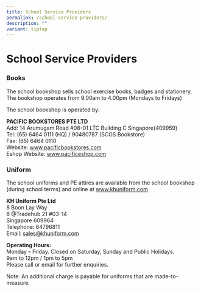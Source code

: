 ```yaml
---
title: School Service Providers
permalink: /school-service-providers/
description: ""
variant: tiptap
---
```

<h1><strong>School Service Providers</strong></h1>
<h3>Books</h3>
<p>The school bookshop sells school exercise books, badges and stationery.
<br>The bookshop operates from 9.00am to 4.00pm (Mondays to Fridays)</p>
<p>The school bookshop is operated by:</p>
<p><strong>PACIFIC BOOKSTORES PTE LTD</strong>
<br>Add: 14 Arumugam Road #08-01 LTC Building C Singapore(409959)
<br>Tel: (65) 6464 0111 (HQ) / 90480787 (SCGS Bookstore)
<br>Fax: (65) 6464 0110
<br>Website:&nbsp;<a href="http://www.pacificbookstores.com/" rel="noopener noreferrer nofollow" target="_blank">www.pacificbookstores.com</a>
<br>Eshop Website:&nbsp;<a href="http://www.pacificeshop.com/" rel="noopener noreferrer nofollow" target="_blank">www.pacificeshop.com</a>
</p>
<h3>Uniform</h3>
<p>The school uniforms and PE attires are available from the school bookshop
(during school terms) and online at <a href="https://www.khuniform.com" rel="noopener noreferrer nofollow" target="_blank">www.khuniform.com</a>
</p>
<p><strong>KH Uniform Pte Ltd</strong>
<br>8 Boon Lay Way
<br>8 @Tradehub 21 #03-14
<br>Singapore 609964
<br>Telephone: 64796811
<br>Email: <a href="mailto:sales@khuniform.com" rel="noopener nofollow" target="_blank">sales@khuniform.com</a>
</p>
<p><strong>Operating Hours:</strong>
<br>Monday – Friday. Closed on Saturday, Sunday and Public Holidays.
<br>9am to 12pm / 1pm to 5pm
<br>Please call or email for further enquiries.</p>
<p>Note: An additional charge is payable for uniforms that are made-to-measure.</p>